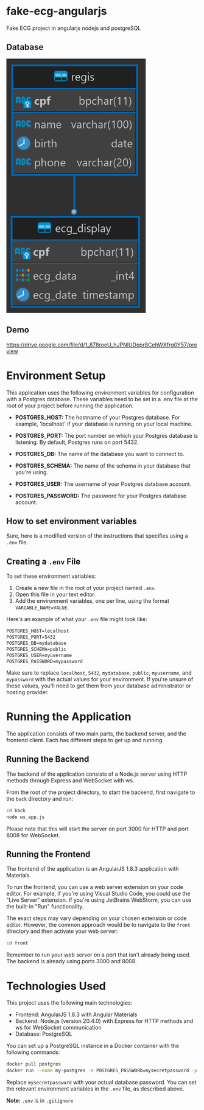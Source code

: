 # fake-ecg-angularjs
Fake ECG project in angularjs nodejs and postgreSQL

## Database
![ecg_db](ecg_db.png)

## Demo
https://drive.google.com/file/d/1_878roeU_hJPNIUDepr8CehWXfrg0Y57/preview

# Environment Setup

This application uses the following environment variables for configuration with a Postgres database. These variables need to be set in a .env file at the root of your project before running the application.

- **POSTGRES_HOST:** The hostname of your Postgres database. For example, 'localhost' if your database is running on your local machine.

- **POSTGRES_PORT:** The port number on which your Postgres database is listening. By default, Postgres runs on port 5432.

- **POSTGRES_DB:** The name of the database you want to connect to.

- **POSTGRES_SCHEMA:** The name of the schema in your database that you're using.

- **POSTGRES_USER:** The username of your Postgres database account.

- **POSTGRES_PASSWORD:** The password for your Postgres database account.

## How to set environment variables

Sure, here is a modified version of the instructions that specifies using a `.env` file.

## Creating a `.env` File

To set these environment variables:

1. Create a new file in the root of your project named `.env`.
2. Open this file in your text editor.
3. Add the environment variables, one per line, using the format `VARIABLE_NAME=VALUE`.

Here's an example of what your `.env` file might look like:

```
POSTGRES_HOST=localhost
POSTGRES_PORT=5432
POSTGRES_DB=mydatabase
POSTGRES_SCHEMA=public
POSTGRES_USER=myusername
POSTGRES_PASSWORD=mypassword
```

Make sure to replace `localhost`, `5432`, `mydatabase`, `public`, `myusername`, and `mypassword` with the actual values for your environment. If you're unsure of these values, you'll need to get them from your database administrator or hosting provider.

# Running the Application

The application consists of two main parts, the backend server, and the frontend client. Each has different steps to get up and running.

## Running the Backend

The backend of the application consists of a Node.js server using HTTP methods through Express and WebSocket with ws.

From the root of the project directory, to start the backend, first navigate to the `back` directory and run:

```bash
cd back
node ws_app.js
```

Please note that this will start the server on port 3000 for HTTP and port 8008 for WebSocket.

## Running the Frontend

The frontend of the application is an AngularJS 1.8.3 application with Materials.

To run the frontend, you can use a web server extension on your code editor. For example, if you're using Visual Studio Code, you could use the "Live Server" extension. If you're using JetBrains WebStorm, you can use the built-in "Run" functionality.

The exact steps may vary depending on your chosen extension or code editor. However, the common approach would be to navigate to the `front` directory and then activate your web server:

```bash
cd front
```

Remember to run your web server on a port that isn't already being used. The backend is already using ports 3000 and 8008.

# Technologies Used

This project uses the following main technologies:

- Frontend: AngularJS 1.8.3 with Angular Materials
- Backend: Node.js (version 20.4.0) with Express for HTTP methods and ws for WebSocket communication
- Database: PostgreSQL

You can set up a PostgreSQL instance in a Docker container with the following commands:

```bash
docker pull postgres
docker run --name my-postgres -e POSTGRES_PASSWORD=mysecretpassword -p 5432:5432 -d postgres
```

Replace `mysecretpassword` with your actual database password. You can set the relevant environment variables in the `.env` file, as described above.

**Note:** `.env` is in `.gitignore`
